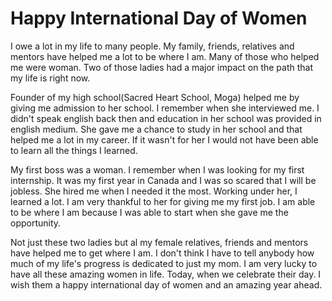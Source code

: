 # Happy International Day of Women

I owe a lot in my life to many people. My family, friends, relatives and mentors have helped me a lot to be where I am. Many of those who helped me were woman. Two of those ladies had a major impact on the path that my life is right now.

Founder of my high school(Sacred Heart School, Moga) helped me by giving me admission to her school. I remember when she interviewed me. I didn't speak english back then and education in her school was provided in english medium. She gave me a chance to study in her school and that helped me a lot in my career. If it wasn't for her I would not have been able to learn all the things I learned.

My first boss was a woman. I remember when I was looking for my first internship. It was my first year in Canada and I was so scared that I will be jobless. She hired me when I needed it the most. Working under her, I learned a lot. I am very thankful to her for giving me my first job. I am able to be where I am because I was able to start when she gave me the opportunity.

Not just these two ladies but al my female relatives, friends and mentors have helped me to get where I am. I don't think I have to tell anybody how much of my life's progress is dedicated to just my mom. I am very lucky to have all these amazing women in life. Today, when we celebrate their day. I wish them a happy international day of women and an amazing year ahead.
